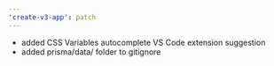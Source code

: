 ```yaml
---
'create-v3-app': patch
---
```


- added CSS Variables autocomplete VS Code extension suggestion
- added prisma/data/ folder to gitignore
